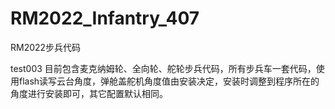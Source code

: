 # RM2022_Infantry_407
RM2022步兵代码

test003
目前包含麦克纳姆轮、全向轮、舵轮步兵代码，所有步兵车一套代码，使用flash读写云台角度，弹舱盖舵机角度值由安装决定，安装时调整到程序所在的角度进行安装即可，其它配置默认相同。
